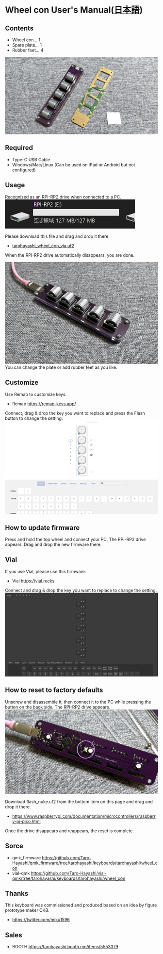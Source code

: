 # Wheel con User's Manual([日本語](README.md))
  
## Contents
- Wheel con... 1
- Spare plate... 1
- Rubber feet... 4
  
![](img/IMG_2659.jpg)

## Required
- Type-C USB Cable
- Windows/Mac/Linux (Can be used on iPad or Android but not configured)

## Usage
Recognized as an RPI-RP2 drive when connected to a PC.   
![](img/rpi.jpg)  

Please download this file and drag and drop it there.  

- [tarohayashi_wheel_con_via.uf2](https://github.com/Taro-Hayashi/wheelcon/releases/download/0.23/tarohayashi_wheel_con_via.uf2)
  
When the RPI-RP2 drive automatically disappears, you are done.  

![](img/IMG_2672.jpg)  
You can change the plate or add rubber feet as you like.  

## Customize

Use Remap to customize keys.  
- Remap https://remap-keys.app/

Connect, drag & drop the key you want to replace and press the Flash button to change the setting.  
![](img/remap.jpg)  

## How to update firmware
Press and hold the top wheel and connect your PC, The RPI-RP2 drive appears. Drag and drop the new firmware there.  

## Vial
If you use Vial, please use this firmware.  
- Vial https://vial.rocks

Connect and drag & drop the key you want to replace to change the setting.    
![](img/vial.png)  

## How to reset to factory defaults
Unscrew and disassemble it, then connect it to the PC while pressing the button on the back side, The RPI-RP2 drive appears.  
![](img/IMG_2667.jpg) 

Download flash_nuke.uf2 from the bottom item on this page and drag and drop it there.  
- https://www.raspberrypi.com/documentation/microcontrollers/raspberry-pi-pico.html
  
Once the drive disappears and reappears, the reset is complete.  

## Sorce
- qmk_firmware https://github.com/Taro-Hayashi/qmk_firmware/tree/tarohayashi/keyboards/tarohayashi/wheel_con
- vial-qmk https://github.com/Taro-Hayashi/vial-qmk/tree/tarohayashi/keyboards/tarohayashi/wheel_con

## Thanks
This keyboard was commissioned and produced based on an idea by figure prototype maker CKB.   
- https://twitter.com/miku1596

## Sales
- BOOTH https://tarohayashi.booth.pm/items/5553379
